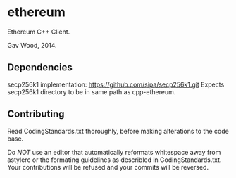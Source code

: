 # ethereum

Ethereum C++ Client.

Gav Wood, 2014.

## Dependencies

secp256k1 implementation: https://github.com/sipa/secp256k1.git
Expects secp256k1 directory to be in same path as cpp-ethereum.

## Contributing

Read CodingStandards.txt thoroughly, before making alterations to the code base.

Do *NOT* use an editor that automatically reformats whitespace away from astylerc or
the formating guidelines as describled in CodingStandards.txt. Your contributions will be
refused and your commits will be reversed.

